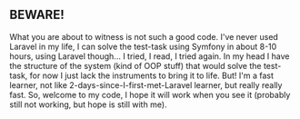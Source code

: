 ## BEWARE!

What you are about to witness is not such a good code. I've never used Laravel in my life, I can solve the test-task using 
Symfony in about 8-10 hours, using Laravel though... I tried, I read, I tried again. 
In my head I have the structure of the system (kind of OOP stuff) that would solve the test-task, 
for now I just lack the instruments to bring it to life.
But! I'm a fast learner, not like 2-days-since-I-first-met-Laravel learner, but really really fast.
So, welcome to my code, I hope it will work when you see it (probably still not working, but hope is still with me).

